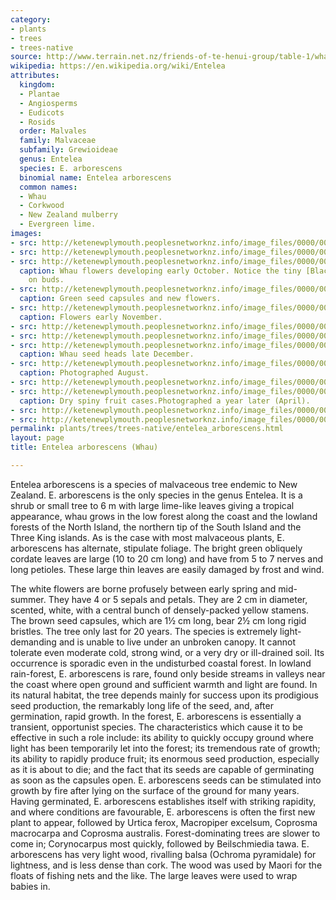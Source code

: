 ```yaml
---
category:
- plants
- trees
- trees-native
source: http://www.terrain.net.nz/friends-of-te-henui-group/table-1/whau-entelea-arborescens.html
wikipedia: https://en.wikipedia.org/wiki/Entelea
attributes:
  kingdom:
  - Plantae
  - Angiosperms
  - Eudicots
  - Rosids
  order: Malvales
  family: Malvaceae
  subfamily: Grewioideae
  genus: Entelea
  species: E. arborescens
  binomial name: Entelea arborescens
  common names:
  - Whau
  - Corkwood
  - New Zealand mulberry
  - Evergreen lime.
images:
- src: http://ketenewplymouth.peoplesnetworknz.info/image_files/0000/0007/8958/Entelea_arborescens__Whau__Corkwood__.JPG
- src: http://ketenewplymouth.peoplesnetworknz.info/image_files/0000/0009/8458/Entelea_arborescens_Whau_-004.JPG
- src: http://ketenewplymouth.peoplesnetworknz.info/image_files/0000/0002/2429/Entelea_arborescens_Whau_corkwood-2.JPG
  caption: Whau flowers developing early October. Notice the tiny [Black Spined Weevil](http://www.terrain.net.nz/friends-of-te-henui-group/local-insects/weevil-black-spined-scolopterus-penicillatus.html)
    on buds.
- src: http://ketenewplymouth.peoplesnetworknz.info/image_files/0000/0009/8453/Entelea_arborescens_Whau_-001.JPG
  caption: Green seed capsules and new flowers.
- src: http://ketenewplymouth.peoplesnetworknz.info/image_files/0000/0002/3359/Whau__Entelea_arborescens-2.JPG
  caption: Flowers early November.
- src: http://ketenewplymouth.peoplesnetworknz.info/image_files/0000/0009/8448/Flower_Entelea_arborescens_Whau.JPG
- src: http://ketenewplymouth.peoplesnetworknz.info/image_files/0000/0002/3354/Whau__Entelea_arborescens-1.JPG
- src: http://ketenewplymouth.peoplesnetworknz.info/image_files/0000/0001/5699/Entelea_arborescens__whau_seed_heads-1.JPG
  caption: Whau seed heads late December.
- src: http://ketenewplymouth.peoplesnetworknz.info/image_files/0000/0007/8948/Entelea_arborescens__Whau__Corkwood__-002.JPG
  caption: Photographed August.
- src: http://ketenewplymouth.peoplesnetworknz.info/image_files/0000/0007/8953/Entelea_arborescens__Whau__Corkwood__-003.JPG
- src: http://ketenewplymouth.peoplesnetworknz.info/image_files/0000/0002/2439/Entelea_arborescens_Whau_corkwood-4.JPG
  caption: Dry spiny fruit cases.Photographed a year later (April).
- src: http://ketenewplymouth.peoplesnetworknz.info/image_files/0000/0002/2444/Entelea_arborescens_Whau_corkwood-5.JPG
- src: http://ketenewplymouth.peoplesnetworknz.info/image_files/0000/0002/2434/Entelea_arborescens_Whau_corkwood-3.JPG
permalink: plants/trees/trees-native/entelea_arborescens.html
layout: page
title: Entelea arborescens (Whau)

---
```

Entelea arborescens is a species of malvaceous tree endemic to New Zealand. E. arborescens is the only species in the genus Entelea. It is a shrub or small tree to 6 m with large lime-like leaves giving a tropical appearance, whau grows in the low forest along the coast and the lowland forests of the North Island, the northern tip of the South Island and the Three King islands. As is the case with most malvaceous plants, E. arborescens has alternate, stipulate foliage. The bright green obliquely cordate leaves are large (10 to 20 cm long) and have from 5 to 7 nerves and long petioles. These large thin leaves are easily damaged by frost and wind.

The white flowers are borne profusely between early spring and mid-summer. They have 4 or 5 sepals and petals. They are 2 cm in diameter, scented, white, with a central bunch of densely-packed yellow stamens. The brown seed capsules, which are 1½ cm long, bear 2½ cm long rigid bristles. The tree only last for 20 years.
The species is extremely light-demanding and is unable to live under an unbroken canopy. It cannot tolerate even moderate cold, strong wind, or a very dry or ill-drained soil. Its occurrence is sporadic even in the undisturbed coastal forest. In lowland rain-forest, E. arborescens is rare, found only beside streams in valleys near the coast where open ground and sufficient warmth and light are found. In its natural habitat, the tree depends mainly for success upon its prodigious seed production, the remarkably long life of the seed, and, after germination, rapid growth. In the forest, E. arborescens is essentially a transient, opportunist species. The characteristics which cause it to be effective in such a role include: its ability to quickly occupy ground where light has been temporarily let into the forest; its tremendous rate of growth; its ability to rapidly produce fruit; its enormous seed production, especially as it is about to die; and the fact that its seeds are capable of germinating as soon as the capsules open. E. arborescens seeds can be stimulated into growth by fire after lying on the surface of the ground for many years. Having germinated, E. arborescens establishes itself with striking rapidity, and where conditions are favourable, E. arborescens is often the first new plant to appear, followed by Urtica ferox, Macropiper excelsum, Coprosma macrocarpa and Coprosma australis. Forest-dominating trees are slower to come in; Corynocarpus most quickly, followed by Beilschmiedia tawa.
E. arborescens has very light wood, rivalling balsa (Ochroma pyramidale) for lightness, and is less dense than cork. The wood was used by Maori for the floats of fishing nets and the like. The large leaves were used to wrap babies in.
